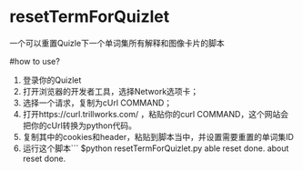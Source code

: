 # resetTermForQuizlet
一个可以重置Quizle下一个单词集所有解释和图像卡片的脚本

#how to use?
1. 登录你的Quizlet
2. 打开浏览器的开发者工具，选择Network选项卡；
3. 选择一个请求，复制为cUrl COMMAND；
4. 打开https://curl.trillworks.com/ ，粘贴你的curl COMMAND，这个网站会把你的cUrl转换为python代码。
5. 复制其中的cookies和header，粘贴到脚本当中，并设置需要重置的单词集ID
6. 运行这个脚本```
$python resetTermForQuizlet.py
able reset done.
about reset done.
```


